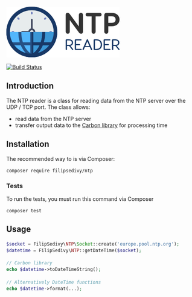 ![NTP reader](.github/logo.png)

[![Build Status](https://travis-ci.org/filipsedivy/NTP.svg?branch=master)](https://travis-ci.org/filipsedivy/NTP)

Introduction
------------

The NTP reader is a class for reading data from the NTP server over the UDP / TCP port. The class allows:

- read data from the NTP server
- transfer output data to the [Carbon library](https://github.com/briannesbitt/Carbon) for processing time


Installation
------------

The recommended way to is via Composer:

```
composer require filipsedivy/ntp
```

### Tests

To run the tests, you must run this command via Composer

```
composer test
```


Usage
-----

```php
$socket = FilipSedivy\NTP\Socket::create('europe.pool.ntp.org');
$datetime = FilipSedivy\NTP::getDateTime($socket);

// Carbon library
echo $datetime->toDateTimeString();

// Alternatively DateTime functions
echo $datetime->format(...);
```